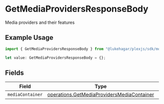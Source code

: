 # GetMediaProvidersResponseBody

Media providers and their features

## Example Usage

```typescript
import { GetMediaProvidersResponseBody } from "@lukehagar/plexjs/sdk/models/operations";

let value: GetMediaProvidersResponseBody = {};
```

## Fields

| Field                                                                                                           | Type                                                                                                            | Required                                                                                                        | Description                                                                                                     |
| --------------------------------------------------------------------------------------------------------------- | --------------------------------------------------------------------------------------------------------------- | --------------------------------------------------------------------------------------------------------------- | --------------------------------------------------------------------------------------------------------------- |
| `mediaContainer`                                                                                                | [operations.GetMediaProvidersMediaContainer](../../../sdk/models/operations/getmediaprovidersmediacontainer.md) | :heavy_minus_sign:                                                                                              | N/A                                                                                                             |